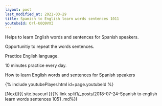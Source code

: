 ```yaml
---
layout: post
last_modified_at: 2021-03-29
title: Spanish to English learn words sentences 1011 
youtubeId: Orl-U0Q9VXI
---
```

 
 
Helps to learn English words and sentences for Spanish speakers.

Opportunitiy to repeat the words sentences. 

Practice English language. 
 
10 minutes practice every day. 
 
How to learn English words and sentences for Spanish speakers 
 
{% include youtubePlayer.html id=page.youtubeId %}
 
 
[Next]({{ site.baseurl }}{% link  split1/_posts/2018-07-24-Spanish to english learn words sentences 1051 .md%})
 

